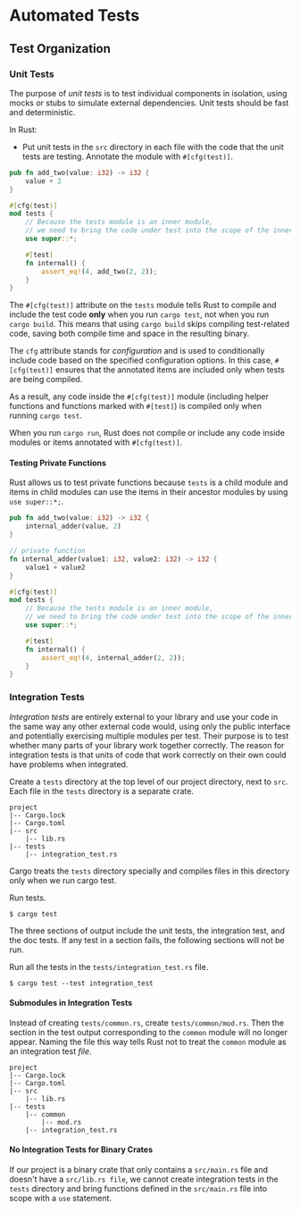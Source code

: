 # Automated Tests

## Test Organization

### Unit Tests

The purpose of *unit tests* is to test individual components in isolation, 
using mocks or stubs to simulate external dependencies.
Unit tests should be fast and deterministic.

In Rust: 

- Put unit tests in the `src` directory in each file with the code 
that the unit tests are testing. Annotate the module with `#[cfg(test)]`.

```rust
pub fn add_two(value: i32) -> i32 {
    value + 2
}

#[cfg(test)]
mod tests {
    // Because the tests module is an inner module,
    // we need to bring the code under test into the scope of the inner module.
    use super::*;

    #[test]
    fn internal() {
        assert_eq!(4, add_two(2, 2));
    }
}
```

The `#[cfg(test)]` attribute on the `tests` module tells Rust to compile 
and include the test code **only** when you run `cargo test`, not when you run `cargo build`. 
This means that using `cargo build` skips compiling test-related code, 
saving both compile time and space in the resulting binary.

The `cfg` attribute stands for *configuration* and is used 
to conditionally include code based on the specified configuration options. 
In this case, `#[cfg(test)]` ensures that the annotated items are included only when tests are being compiled.

As a result, any code inside the `#[cfg(test)]` module 
(including helper functions and functions marked with `#[test]`) 
is compiled only when running `cargo test`.

When you run `cargo run`, Rust does not compile 
or include any code inside modules or items annotated with `#[cfg(test)]`.

#### Testing Private Functions

Rust allows us to test private functions because `tests` is a child module 
and items in child modules can use the items in their ancestor modules by using `use super::*;`.

```rust
pub fn add_two(value: i32) -> i32 {
    internal_adder(value, 2)
}

// private function
fn internal_adder(value1: i32, value2: i32) -> i32 {
    value1 + value2
}

#[cfg(test)]
mod tests {
    // Because the tests module is an inner module,
    // we need to bring the code under test into the scope of the inner module.
    use super::*;

    #[test]
    fn internal() {
        assert_eq!(4, internal_adder(2, 2));
    }
}
```

### Integration Tests

*Integration tests* are entirely external to your library 
and use your code in the same way any other external code would, 
using only the public interface and potentially exercising multiple modules per test.
Their purpose is to test whether many parts of your library work together correctly.
The reason for integration tests is that units of code 
that work correctly on their own could have problems when integrated.

Create a `tests` directory at the top level of our project directory, next to `src`.
Each file in the `tests` directory is a separate crate.
```
project
|-- Cargo.lock
|-- Cargo.toml
|-- src
    |-- lib.rs
|-- tests
    |-- integration_test.rs
```
Cargo treats the `tests` directory specially 
and compiles files in this directory only when we run cargo test.

Run tests.
```
$ cargo test
```
The three sections of output include the unit tests, the integration test, and the doc tests.
If any test in a section fails, the following sections will not be run.

Run all the tests in the `tests/integration_test.rs` file.
```
$ cargo test --test integration_test
```

#### Submodules in Integration Tests

Instead of creating `tests/common.rs`, create `tests/common/mod.rs`.
Then the section in the test output corresponding to the `common` module will no longer appear.
Naming the file this way tells Rust not to treat the `common` module as an integration test *file*.
```
project
|-- Cargo.lock
|-- Cargo.toml
|-- src
    |-- lib.rs
|-- tests
    |-- common
        |-- mod.rs
    |-- integration_test.rs
```

#### No Integration Tests for Binary Crates

If our project is a binary crate that only contains a `src/main.rs` file and doesn't have a `src/lib.rs file`, 
we cannot create integration tests in the `tests` directory 
and bring functions defined in the `src/main.rs` file into scope with a `use` statement.
